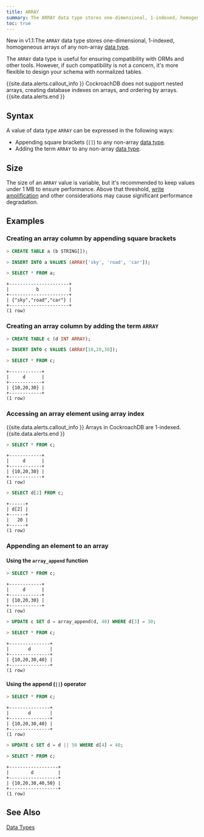 ```yaml
---
title: ARRAY
summary: The ARRAY data type stores one-dimensional, 1-indexed, homogeneous arrays of any non-array data types
toc: true
---
```


<span class="version-tag">New in v1.1:</span>The `ARRAY` data type stores one-dimensional, 1-indexed, homogeneous arrays of any non-array [data type](data-types.html).

The `ARRAY` data type is useful for ensuring compatibility with ORMs and other tools. However, if such compatibility is not a concern, it's more flexible to design your schema with normalized tables.


{{site.data.alerts.callout_info }} CockroachDB does not support nested arrays, creating database indexes on arrays, and ordering by arrays.{{site.data.alerts.end }}

## Syntax

A value of data type `ARRAY` can be expressed in the following ways:


- Appending square brackets (`[]`) to any non-array [data type](data-types.html).
- Adding the term `ARRAY` to any non-array [data type](data-types.html).

## Size

The size of an `ARRAY` value is variable, but it's recommended to keep values under 1 MB to ensure performance. Above that threshold, [write amplification](https://en.wikipedia.org/wiki/Write_amplification) and other considerations may cause significant performance degradation.  

## Examples

### Creating an array column by appending square brackets

~~~ sql
> CREATE TABLE a (b STRING[]);

> INSERT INTO a VALUES (ARRAY['sky', 'road', 'car']);

> SELECT * FROM a;
~~~
~~~
+----------------------+
|          b           |
+----------------------+
| {"sky","road","car"} |
+----------------------+
(1 row)
~~~

### Creating an array column by adding the term `ARRAY`

~~~ sql
> CREATE TABLE c (d INT ARRAY);

> INSERT INTO c VALUES (ARRAY[10,20,30]);

> SELECT * FROM c;
~~~
~~~
+------------+
|     d      |
+------------+
| {10,20,30} |
+------------+
(1 row)
~~~

### Accessing an array element using array index
{{site.data.alerts.callout_info }} Arrays in CockroachDB are 1-indexed. {{site.data.alerts.end }}

~~~ sql
> SELECT * FROM c;
~~~
~~~
+------------+
|     d      |
+------------+
| {10,20,30} |
+------------+
(1 row)
~~~

~~~ sql
> SELECT d[2] FROM c;
~~~
~~~
+------+
| d[2] |
+------+
|   20 |
+------+
(1 row)
~~~

### Appending an element to an array

#### Using the `array_append` function

~~~ sql
> SELECT * FROM c;
~~~
~~~
+------------+
|     d      |
+------------+
| {10,20,30} |
+------------+
(1 row)
~~~
~~~ sql
> UPDATE c SET d = array_append(d, 40) WHERE d[3] = 30;

> SELECT * FROM c;
~~~
~~~
+---------------+
|       d       |
+---------------+
| {10,20,30,40} |
+---------------+
(1 row)
~~~

#### Using the append (`||`) operator

~~~ sql
> SELECT * FROM c;
~~~
~~~
+---------------+
|       d       |
+---------------+
| {10,20,30,40} |
+---------------+
(1 row)
~~~
~~~ sql
> UPDATE c SET d = d || 50 WHERE d[4] = 40;

> SELECT * FROM c;
~~~
~~~
+------------------+
|        d         |
+------------------+
| {10,20,30,40,50} |
+------------------+
(1 row)
~~~


## See Also

[Data Types](data-types.html)
